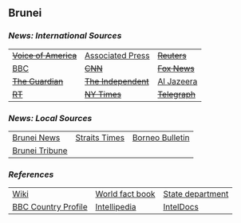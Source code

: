 ## Brunei ##

### _News: International Sources_ ###
|   |   |   |
| --- | --- | --- |
| [~~Voice of America~~]() | [Associated Press](https://apnews.com/Brunei) | [~~Reuters~~]() |
| [BBC](https://www.bbc.com/news/topics/cmj34zmwxzlt/brunei) | [~~CNN~~]() | [~~Fox News~~]() |
| [~~The Guardian~~]()  | [~~The Independent~~]() | [Al Jazeera](https://www.aljazeera.com/topics/country/brunei.html) |
| [~~RT~~]() | [~~NY Times~~]() | [~~Telegraph~~]() |

### _News: Local Sources_ ###
|   |   |   |
| --- | --- | --- |
| [Brunei News](https://www.bruneinews.net/) | [Straits Times](https://www.straitstimes.com/tags/brunei) | [Borneo Bulletin](https://borneobulletin.com.bn/) |
| [Brunei Tribune](https://www.bruneitribune.com/) |  |  |


### _References_ ###
|   |   |   |
| --- | --- | --- |
| [Wiki](https://en.wikipedia.org/wiki/Brunei) | [World fact book](https://www.cia.gov/library/publications/the-world-factbook/geos/bx.html) | [State department](https://www.state.gov/countries-areas/brunei/) |
| [BBC Country Profile](https://www.bbc.com/news/world-asia-pacific-12990058) | [Intellipedia](https://intellipedia.intelink.gov/wiki/Brunei) | [IntelDocs](https://inteldocs.intelink.gov/search/folder?q=Brunei) |
